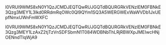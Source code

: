I0VRUl9WMS8xN0Y1QzJCMDJEQTQwRUJGQTdBQURGRkVENzlEM0FBNkE3Qzg3MEY1L3lkd0RRdmRqOWc0Ql9QYm1SQ3A5WERGWExWaWVDb1JxUEpfNmxUWnFmWXFC

I0VRUl9WMS8xN0Y1QzJCMDJEQTQwRUJGQTdBQURGRkVENzlEM0FBNkE3Qzg3MEY1LzAxZ2tjTzVnSDFSbmN1T084WDBNbThLRjRBWXpJMEIwcHNjOENndTlqWjA9
